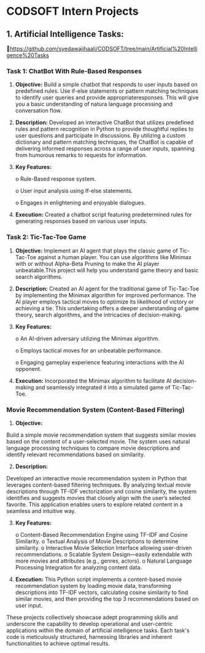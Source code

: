  # **CODSOFT Intern Projects**
## 1. **Artificial Intelligence Tasks:**
   
🔗https://github.com/syedawajihaali/CODSOFT/tree/main/Artificial%20Intelligence%20Tasks

### **Task 1: ChatBot With Rule-Based Responses**

1.	**Objective:** Build a simple chatbot that responds to user inputs based on predefined rules. Use if-else statements or pattern matching techniques to identify user queries and provide appropriateresponses. This will give you a basic understanding of natura language processing and conversation flow.
   
2.	**Description:** Developed an interactive ChatBot that utilizes predefined rules and pattern recognition in Python to provide thoughtful replies to user questions and participate in discussions. By utilizing a custom dictionary and pattern matching techniques, the ChatBot is capable of delivering informed responses across a range of user inputs, spanning from humorous remarks to requests for information.
   
3.	**Key Features:**
   
    o	Rule-Based response system.

    o	User input analysis using If-else statements.

    o	Engages in enlightening and enjoyable dialogues.

4.	**Execution:** Created a chatbot script featuring predetermined rules for generating responses based on various user inputs.

      
### **Task 2: Tic-Tac-Toe Game**

1.	**Objective:** Implement an AI agent that plays the classic game of Tic-Tac-Toe against a human player. You can use algorithms like Minimax with or without Alpha-Beta Pruning to make the AI player unbeatable.This project will help you understand game theory and basic search algorithms.
   
2.	**Description:** Created an AI agent for the traditional game of Tic-Tac-Toe by implementing the Minimax algorithm for improved performance. The AI player employs tactical moves to optimize its likelihood of victory or achieving a tie. This undertaking offers a deeper understanding of game theory, search algorithms, and the intricacies of decision-making.
   
3.	**Key Features:**
    
     o	An AI-driven adversary utilizing the Minimax algorithm.

     o	Employs tactical moves for an unbeatable performance.
   
     o	Engaging gameplay experience featuring interactions with the AI opponent.
  	
4.	**Execution:** Incorporated the Minimax algorithm to facilitate AI decision-making and seamlessly integrated it into a simulated game of Tic-Tac-Toe.


### Movie Recommendation System (Content-Based Filtering)

1. **Objective:**

Build a simple movie recommendation system that suggests similar movies based on the content of a user-selected movie. The system uses natural language processing techniques to compare movie descriptions and identify relevant recommendations based on similarity.

2. **Description:**

Developed an interactive movie recommendation system in Python that leverages content-based filtering techniques. By analyzing textual movie descriptions through TF-IDF vectorization and cosine similarity, the system identifies and suggests movies that closely align with the user’s selected favorite. This application enables users to explore related content in a seamless and intuitive way.

3. **Key Features:**

    o	 Content-Based Recommendation Engine using TF-IDF and Cosine Similarity.
    o	 Textual Analysis of Movie Descriptions to determine similarity.
    o	 Interactive Movie Selection Interface allowing user-driven recommendations.
    o	 Scalable System Design—easily extendable with more movies and attributes (e.g., genres, actors).
    o	 Natural Language Processing Integration for analyzing content data.

4. **Execution:** This Python script implements a content-based movie recommendation system by loading movie data, transforming descriptions into TF-IDF vectors, calculating cosine similarity to find similar movies, and then providing the top 3 recommendations based on user input.



These projects collectively showcase adept programming skills and underscore the capability to develop operational and user-centric applications within the domain of artificial intelligence tasks. Each task's code is meticulously structured, harnessing libraries and inherent functionalities to achieve optimal results.
   
